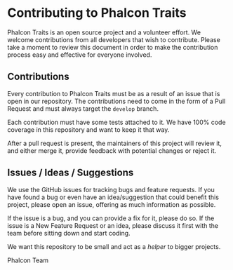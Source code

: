 # Contributing to Phalcon Traits

Phalcon Traits is an open source project and a volunteer effort. We welcome 
contributions from all developers that wish to contribute. Please take a moment 
to review this document in order to make the contribution process easy and 
effective for everyone involved.

## Contributions

Every contribution to Phalcon Traits must be as a result of an issue that is 
open in our repository. The contributions need to come in the form of a Pull 
Request and must always target the `develop` branch.

Each contribution must have some tests attached to it. We have 100% code 
coverage in this repository and want to keep it that way.

After a pull request is present, the maintainers of this project will review it,
and either merge it, provide feedback with potential changes or reject it. 

## Issues / Ideas / Suggestions

We use the GitHub issues for tracking bugs and feature requests. If you have 
found a bug or even have an idea/suggestion that could benefit this project, 
please open an issue, offering as much information as possible.

If the issue is a bug, and you can provide a fix for it, please do so. If the 
issue is a New Feature Request or an idea, please discuss it first with the team 
before sitting down and start coding. 

We want this repository to be small and act as a _helper_ to bigger projects.

Phalcon Team
